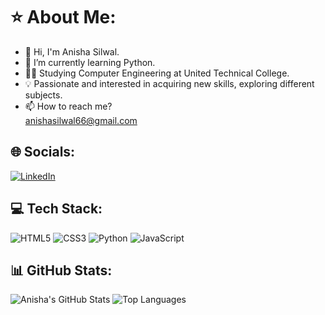 # ⭐ About Me:
- 👋 Hi, I'm Anisha Silwal.
- 🌱 I’m currently learning Python.
- 🧑‍💻 Studying Computer Engineering at United Technical College.
- 💡 Passionate and interested in acquiring new skills, exploring different subjects.
- 📫 How to reach me?  
  anishasilwal66@gmail.com

## 🌐 Socials:
[![LinkedIn](https://img.shields.io/badge/LinkedIn-blue?style=for-the-badge&logo=linkedin)](https://www.linkedin.com/)

## 💻 Tech Stack:
![HTML5](https://img.shields.io/badge/HTML5-E34F26?style=for-the-badge&logo=html5&logoColor=white)
![CSS3](https://img.shields.io/badge/CSS3-1572B6?style=for-the-badge&logo=css3&logoColor=white)
![Python](https://img.shields.io/badge/Python-3776AB?style=for-the-badge&logo=python&logoColor=white)
![JavaScript](https://img.shields.io/badge/JavaScript-F7DF1E?style=for-the-badge&logo=javascript&logoColor=black)

## 📊 GitHub Stats:
![Anisha's GitHub Stats](https://github-readme-stats.vercel.app/api?username=anisha_s&show_icons=true&theme=dark)
![Top Languages](https://github-readme-stats.vercel.app/api/top-langs/?username=anisha_s&layout=compact&theme=dark)
